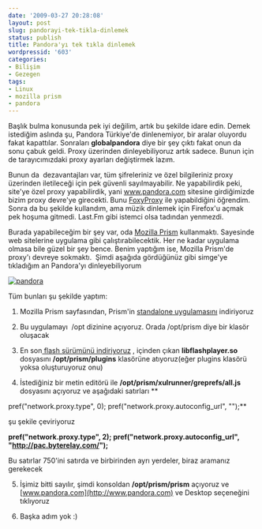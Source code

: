 ```yaml
---
date: '2009-03-27 20:28:08'
layout: post
slug: pandorayi-tek-tikla-dinlemek
status: publish
title: Pandora'yı tek tıkla dinlemek
wordpressid: '603'
categories:
- Bilişim
- Gezegen
tags:
- Linux
- mozilla prism
- pandora
---
```


Başlık bulma konusunda pek iyi değilim, artık bu şekilde idare edin. Demek istediğim aslında şu, Pandora Türkiye'de dinlenemiyor, bir aralar oluyordu fakat kapattılar. Sonraları **globalpandora** diye bir şey çıktı fakat onun da sonu çabuk geldi. Proxy üzerinden dinleyebiliyoruz artık sadece. Bunun için de tarayıcımızdaki proxy ayarları değiştirmek lazım.

Bunun da  dezavantajları var, tüm şifreleriniz ve özel bilgileriniz proxy üzerinden iletileceği için pek güvenli sayılmayabilir. Ne yapabilirdik peki, site'ye özel proxy yapabilirdik, yani www.pandora.com sitesine girdiğimizde bizim proxy devre'ye girecekti. Bunu [FoxyProxy](http://foxyproxy.mozdev.org/) ile yapabildiğini öğrendim. Sonra da bu şekilde kullandım, ama müzik dinlemek için Firefox'u açmak pek hoşuma gitmedi. Last.Fm gibi istemci olsa tadından yenmezdi.

Burada yapabileceğim bir şey var, oda [Mozilla Prism](http://labs.mozilla.com/projects/prism/) kullanmaktı. Sayesinde web sitelerine uygulama gibi çalıştırabilecektik. Her ne kadar uygulama olmasa bile güzel bir şey bence. Benim yaptığım ise, Mozilla Prism'de proxy'ı devreye sokmaktı.  Şimdi aşağıda gördüğünüz gibi simge'ye tıkladığım an Pandora'yı dinleyebiliyorum

[![pandora](http://blog.arsln.org/wp-content/uploads/pandora-300x221.png)](http://blog.arsln.org/wp-content/uploads/pandora.png)

Tüm bunları şu şekilde yaptım:



	
  1. Mozilla Prism sayfasından, Prism'in [standalone uygulamasını](http://people.mozilla.com/%7Emfinkle/prism/prism-0.9.en-US.linux-i686.tar.bz2) indiriyoruz

	
  2. Bu uygulamayı  /opt dizinine açıyoruz. Orada /opt/prism diye bir klasör oluşacak

	
  3. En son[ flash sürümünü indiriyoruz](http://get.adobe.com/flashplayer/) , içinden çıkan **libflashplayer.so** dosyasını  **/opt/prism/plugins** klasörüne atıyoruz(eğer plugins klasörü yoksa oluşturuyoruz onu)

	
  4. İstediğiniz bir metin editörü ile **/opt/prism/xulrunner/greprefs/all.js** dosyasını açıyoruz ve aşağıdaki satırları **

pref("network.proxy.type",                  0);
pref("network.proxy.autoconfig_url", "");**

şu şekile çeviriyoruz

**pref("network.proxy.type",                  2);
pref("network.proxy.autoconfig_url", "http://pac.byterelay.com/");**

Bu satırlar 750'ini satırda ve birbirinden ayrı yerdeler, biraz aramanız gerekecek

	
  5. İşimiz bitti sayılır, şimdi konsoldan **/opt/prism/prism** açıyoruz ve [www.pandora.com](http://www.pandora.com) ve Desktop seçeneğini tıklıyoruz

	
  6. Başka adım yok :)


